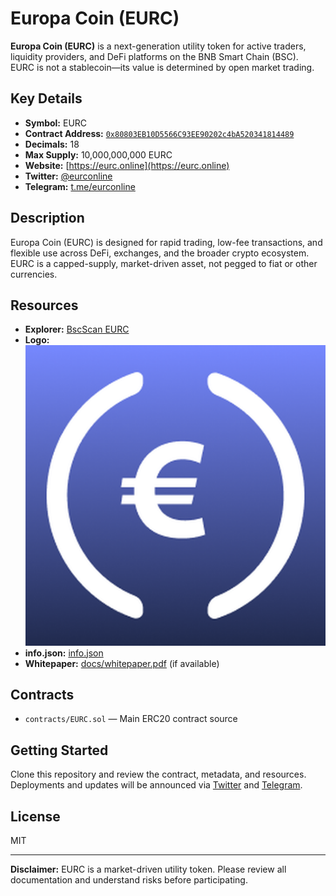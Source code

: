 # Europa Coin (EURC)

**Europa Coin (EURC)** is a next-generation utility token for active traders, liquidity providers, and DeFi platforms on the BNB Smart Chain (BSC).  
EURC is not a stablecoin—its value is determined by open market trading.

## Key Details

- **Symbol:** EURC
- **Contract Address:** [`0x80803EB10D5566C93EE90202c4bA520341814489`](https://bscscan.com/token/0x80803EB10D5566C93EE90202c4bA520341814489)
- **Decimals:** 18
- **Max Supply:** 10,000,000,000 EURC
- **Website:** [https://eurc.online](https://eurc.online)
- **Twitter:** [@eurconline](https://x.com/eurconline)
- **Telegram:** [t.me/eurconline](https://t.me/eurconline)

## Description

Europa Coin (EURC) is designed for rapid trading, low-fee transactions, and flexible use across DeFi, exchanges, and the broader crypto ecosystem.  
EURC is a capped-supply, market-driven asset, not pegged to fiat or other currencies.

## Resources

- **Explorer:** [BscScan EURC](https://bscscan.com/token/0x80803EB10D5566C93EE90202c4bA520341814489)
- **Logo:** ![logo.png](logo.png)
- **info.json:** [info.json](info.json)
- **Whitepaper:** [docs/whitepaper.pdf](docs/whitepaper.pdf) (if available)

## Contracts

- `contracts/EURC.sol` — Main ERC20 contract source

## Getting Started

Clone this repository and review the contract, metadata, and resources.
Deployments and updates will be announced via [Twitter](https://x.com/eurconline) and [Telegram](https://t.me/eurconline).

## License

MIT

---

**Disclaimer:** EURC is a market-driven utility token. Please review all documentation and understand risks before participating.
